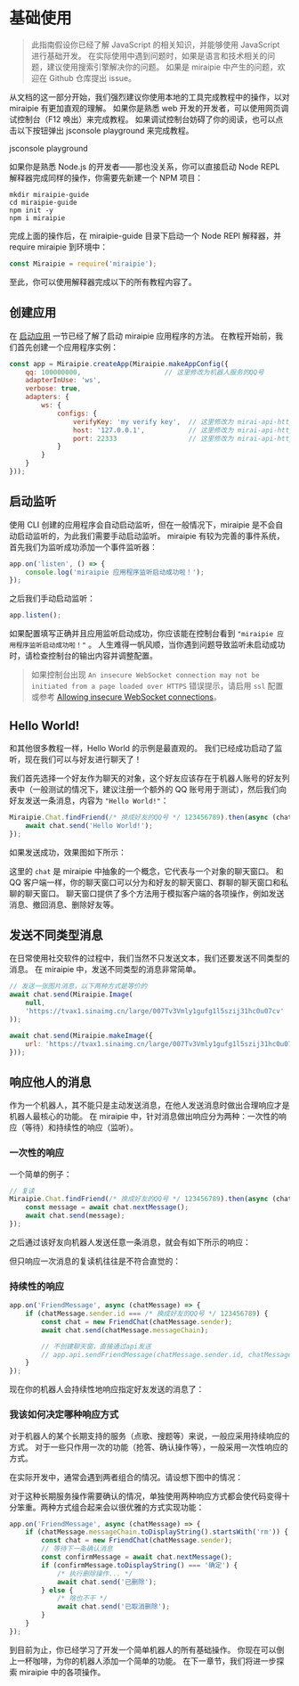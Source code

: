 # 基础使用

> 此指南假设你已经了解 JavaScript 的相关知识，并能够使用 JavaScript 进行基础开发。
> 在实际使用中遇到问题时，如果是语言和技术相关的问题，建议使用搜索引擎解决你的问题。
> 如果是 miraipie 中产生的问题，欢迎在 Github 仓库提出 issue。

从文档的这一部分开始，我们强烈建议你使用本地的工具完成教程中的操作，以对 miraipie 有更加直观的理解。 如果你是熟悉 web 开发的开发者，可以使用网页调试控制台（F12 唤出）来完成教程。
如果调试控制台妨碍了你的阅读，也可以点击以下按钮弹出 jsconsole playground 来完成教程。

<a class="button" onclick="window.open('https://jsconsole.com/?%3Aload%20https%3A%2F%2Fcdn.jsdelivr.net%2Fnpm%2Fmiraipie%40latest%2Fdist%2Fmiraipie.bundle.js', 'jsconsole - playground', 'height=640,width=800,location=no,menubar=no,status=no,toolbar=no')">jsconsole playground</a>

如果你是熟悉 Node.js 的开发者——那也没关系，你可以直接启动 Node REPL 解释器完成同样的操作，你需要先新建一个 NPM 项目：

```shell
mkdir miraipie-guide
cd miraipie-guide
npm init -y
npm i miraipie
```

完成上面的操作后，在 miraipie-guide 目录下启动一个 Node REPl 解释器，并 require miraipie 到环境中：

```javascript
const Miraipie = require('miraipie');
```

至此，你可以使用解释器完成以下的所有教程内容了。

## 创建应用

在 [启动应用](listen.html) 一节已经了解了启动 miraipie 应用程序的方法。 在教程开始前，我们首先创建一个应用程序实例：

```javascript
const app = Miraipie.createApp(Miraipie.makeAppConfig({
    qq: 100000000,                     // 这里修改为机器人服务的QQ号
    adapterInUse: 'ws',
    verbose: true,
    adapters: {
        ws: {
            configs: {
                verifyKey: 'my verify key',  // 这里修改为 mirai-api-http 的配置项 verifyKey
                host: '127.0.0.1',           // 这里修改为 mirai-api-http 服务主机地址
                port: 22333                  // 这里修改为 mirai-api-http 服务端口号
            }
        }
    }
}));
```

## 启动监听

使用 CLI 创建的应用程序会自动启动监听，但在一般情况下，miraipie 是不会自动启动监听的，为此我们需要手动启动监听。 miraipie 有较为完善的事件系统，首先我们为监听成功添加一个事件监听器：

```javascript
app.on('listen', () => {
    console.log('miraipie 应用程序监听启动成功啦！');
});
```

之后我们手动启动监听：

```javascript
app.listen();
```

如果配置填写正确并且应用监听启动成功，你应该能在控制台看到 `"miraipie 应用程序监听启动成功啦！"` 。 人生难得一帆风顺，当你遇到问题导致监听未启动成功时，请检查控制台的输出内容并调整配置。

> 如果控制台出现 `An insecure WebSocket connection may not be initiated from a page loaded over HTTPS` 错误提示，请启用 `ssl` 配置或参考 [Allowing insecure WebSocket connections](https://www.damirscorner.com/blog/posts/20210528-AllowingInsecureWebsocketConnections.html)。

## Hello World!

和其他很多教程一样，Hello World 的示例是最直观的。 我们已经成功启动了监听，现在我们可以与好友进行聊天了！

我们首先选择一个好友作为聊天的对象，这个好友应该存在于机器人账号的好友列表中（一般测试的情况下，建议注册一个额外的 QQ 账号用于测试），然后我们向好友发送一条消息，内容为 `"Hello World!"`：

```javascript
Miraipie.Chat.findFriend(/* 换成好友的QQ号 */ 123456789).then(async (chat) => {
    await chat.send('Hello World!');
});
```

如果发送成功，效果图如下所示：

<Chat :messages="[{avatar: $withBase('/images/Tom.jpeg'), content: 'Hello World!', fromBot: true}]"></Chat>

这里的 `chat` 是 miraipie 中抽象的一个概念，它代表与一个对象的聊天窗口。
和 QQ 客户端一样，你的聊天窗口可以分为和好友的聊天窗口、群聊的聊天窗口和私聊的聊天窗口。
聊天窗口提供了多个方法用于模拟客户端的各项操作，例如发送消息、撤回消息、删除好友等。

## 发送不同类型消息

在日常使用社交软件的过程中，我们当然不只发送文本，我们还要发送不同类型的消息。
在 miraipie 中，发送不同类型的消息非常简单。



```javascript
// 发送一张图片消息，以下两种方式是等价的
await chat.send(Miraipie.Image(
    null,
    'https://tvax1.sinaimg.cn/large/007Tv3Vmly1gufg1l5szij31hc0u07cv'
));

await chat.send(Miraipie.makeImage({
    url: 'https://tvax1.sinaimg.cn/large/007Tv3Vmly1gufg1l5szij31hc0u07cv'
}));
```
<Chat :messages="[{avatar: $withBase('/images/Tom.jpeg'), type: 'Image', content: 'https://tvax1.sinaimg.cn/large/007Tv3Vmly1gufg1l5szij31hc0u07cv', fromBot: true}]"></Chat>

## 响应他人的消息

作为一个机器人，其不能只是主动发送消息，在他人发送消息时做出合理响应才是机器人最核心的功能。
在 miraipie 中，针对消息做出响应分为两种：一次性的响应（等待）和持续性的响应（监听）。

### 一次性的响应

一个简单的例子：

```javascript
// 复读
Miraipie.Chat.findFriend(/* 换成好友的QQ号 */ 123456789).then(async (chat) => {
    const message = await chat.nextMessage();
    await chat.send(message);
});
```

之后通过该好友向机器人发送任意一条消息，就会有如下所示的响应：

<Chat :messages="[{avatar: $withBase('/images/Jerry.jpeg'), content: '人类的本质'}, {avatar: $withBase('/images/Tom.jpeg'), content: '人类的本质', fromBot: true}]"></Chat>

但只响应一次消息的复读机往往是不符合直觉的：

<Chat :messages="[{avatar: $withBase('/images/Jerry.jpeg'), content: '人类的本质'}, {avatar: $withBase('/images/Tom.jpeg'), content: '人类的本质', fromBot: true}, {avatar: $withBase('/images/Jerry.jpeg'), content: '你最帅！'}, {avatar: $withBase('/images/Jerry.jpeg'), content: '为什么不说话？'}]"></Chat>

### 持续性的响应

```javascript
app.on('FriendMessage', async (chatMessage) => {
    if (chatMessage.sender.id === /* 换成好友的QQ号 */ 123456789) {
        const chat = new FriendChat(chatMessage.sender);
        await chat.send(chatMessage.messageChain);

        // 不创建聊天窗，直接通过api发送
        // app.api.sendFriendMessage(chatMessage.sender.id, chatMessage.messageChain);
    }
});
```

现在你的机器人会持续性地响应指定好友发送的消息了：

<Chat :messages="[{avatar: $withBase('/images/Jerry.jpeg'), content: '人类的本质'}, {avatar: $withBase('/images/Tom.jpeg'), content: '人类的本质', fromBot: true}, {avatar: $withBase('/images/Jerry.jpeg'), content: '你最帅！'}, {avatar: $withBase('/images/Tom.jpeg'), content: '你最帅！', fromBot: true}, {avatar: $withBase('/images/Jerry.jpeg'), type: 'Image', content: $withBase('/images/bro.jpg')}, {avatar: $withBase('/images/Tom.jpeg'), type: 'Image', content: $withBase('/images/bro.jpg'), fromBot: true}]"></Chat>

### 我该如何决定哪种响应方式

对于机器人的某个长期支持的服务（点歌、搜题等）来说，一般应采用持续响应的方式。
对于一些只作用一次的功能（抢答、确认操作等），一般采用一次性响应的方式。

在实际开发中，通常会遇到两者组合的情况。请设想下图中的情况：

<Chat :messages="[{avatar: $withBase('/images/Jerry.jpeg'), content: 'rm -rf /学习资料'}, {avatar: $withBase('/images/Tom.jpeg'), content: '确定要删除吗？', fromBot: true}, {avatar: $withBase('/images/Jerry.jpeg'), content: '确定'}, {avatar: $withBase('/images/Tom.jpeg'), content: '已删除', fromBot: true}, {avatar: $withBase('/images/Jerry.jpeg'), content: 'rm -rf /'}, {avatar: $withBase('/images/Tom.jpeg'), content: '确定要删除吗？', fromBot: true}, {avatar: $withBase('/images/Jerry.jpeg'), content: '我闹着玩的'}, {avatar: $withBase('/images/Tom.jpeg'), content: '已取消删除', fromBot: true}]"></Chat>

对于这种长期服务操作需要确认的情况，单独使用两种响应方式都会使代码变得十分笨重。两种方式组合起来会以很优雅的方式实现功能：

```javascript
app.on('FriendMessage', async (chatMessage) => {
    if (chatMessage.messageChain.toDisplayString().startsWith('rm')) {
        const chat = new FriendChat(chatMessage.sender);
        // 等待下一条确认消息
        const confirmMessage = await chat.nextMessage();
        if (confirmMessage.toDisplayString() === '确定') {
            /* 执行删除操作... */
            await chat.send('已删除');
        } else {
            /* 啥也不干 */
            await chat.send('已取消删除');
        }
    }
});
```

到目前为止，你已经学习了开发一个简单机器人的所有基础操作。
你现在可以倒上一杯咖啡，为你的机器人添加一个简单的功能。
在下一章节，我们将进一步探索 miraipie 中的各项操作。
